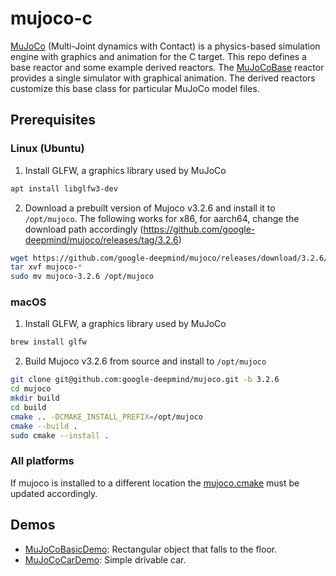 # mujoco-c

[MuJoCo](https://mujoco.org) (Multi-Joint dynamics with Contact) is a physics-based simulation engine with graphics and animation for the C target.
This repo defines a base reactor and some example derived reactors.  The [MuJoCoBase](src/lib/MuJoCoBase.lf) reactor provides a single simulator with graphical animation.
The derived reactors customize this base class for particular MuJoCo model files.

## Prerequisites

### Linux (Ubuntu)

1. Install GLFW, a graphics library used by MuJoCo

```sh
apt install libglfw3-dev
```

2. Download a prebuilt version of Mujoco v3.2.6 and install it to `/opt/mujoco`. The following works for x86, for aarch64, change the download path accordingly (https://github.com/google-deepmind/mujoco/releases/tag/3.2.6)
```sh
wget https://github.com/google-deepmind/mujoco/releases/download/3.2.6/mujoco-3.2.6-linux-x86_64.tar.gz
tar xvf mujoco-*
sudo mv mujoco-3.2.6 /opt/mujoco
```


### macOS
1. Install GLFW, a graphics library used by MuJoCo

```sh
brew install glfw
```

2. Build Mujoco v3.2.6 from source and install to `/opt/mujoco`

```sh
git clone git@github.com:google-deepmind/mujoco.git -b 3.2.6
cd mujoco
mkdir build
cd build
cmake .. -DCMAKE_INSTALL_PREFIX=/opt/mujoco
cmake --build .
sudo cmake --install .

```

### All platforms

If mujoco is installed to a different location the
[mujoco.cmake](src/include/mujoco.cmake) must be updated accordingly.

## Demos

* [MuJoCoBasicDemo](src/MuJoCoBasicDemo.lf): Rectangular object that falls to the floor.
* [MuJoCoCarDemo](src/MuJoCoCarDemo.lf): Simple drivable car.
